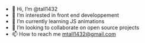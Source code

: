 - 👋 Hi, I’m @tall1432
- 👀 I’m interested in front end developpement 
- 🌱 I’m currently learning JS animations
- 💞️ I’m looking to collaborate on open source projects
- 📫 How to reach me mtall1432@gmail.com

<!---
tall1432/tall1432 is a ✨ special ✨ repository because its `README.md` (this file) appears on your GitHub profile.
You can click the Preview link to take a look at your changes.
--->
